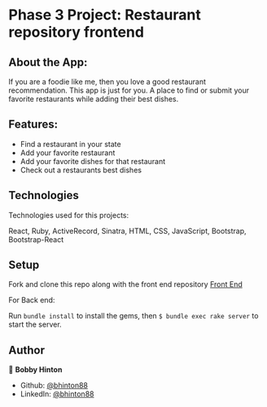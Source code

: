 # Phase 3 Project: Restaurant repository frontend

## About the App:

If you are a foodie like me, then you love a good restaurant recommendation. This app is just for you. A place to find or submit your favorite restaurants while adding their best dishes. 

## Features:
- Find a restaurant in your state
- Add your favorite restaurant
- Add your favorite dishes for that restaurant 
- Check out a restaurants best dishes 

## Technologies

Technologies used for this projects: 

React, Ruby, ActiveRecord, Sinatra, HTML, CSS, JavaScript, Bootstrap, Bootstrap-React

## Setup
Fork and clone this repo along with the front end repository [Front End](https://github.com/bhinton88/Phase_3_project_frontend)

For Back end: 

Run `bundle install` to install the gems, then `$ bundle exec rake server` to start the server.

## Author

👤 **Bobby Hinton**

* Github: [@bhinton88](https://github.com/bhinton88)
* LinkedIn: [@bhinton88](https://linkedin.com/in/bhinton88)